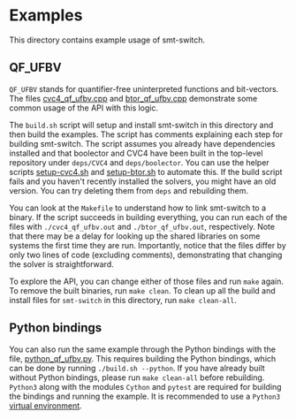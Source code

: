 # Examples

This directory contains example usage of smt-switch.

## QF_UFBV
`QF_UFBV` stands for quantifier-free uninterpreted functions and bit-vectors.
The files [cvc4_qf_ufbv.cpp](cvc4_qf_ufbv.cpp) and
[btor_qf_ufbv.cpp](btor_qf_ufbv.cpp) demonstrate some common usage of the API
with this logic.

The `build.sh` script will setup and install smt-switch in this directory and
then build the examples. The script has comments explaining each step for
building smt-switch. The script assumes you already have dependencies installed
and that boolector and CVC4 have been built in the top-level repository under
`deps/CVC4` and `deps/boolector`. You can use the helper scripts
[setup-cvc4.sh](../contrib/setup-cvc4.sh) and
[setup-btor.sh](../contrib/setup-btor.sh) to automate this. If the build script
fails and you haven't recently installed the solvers, you might have an old
version. You can try deleting them from `deps` and rebuilding them.

You can look at the `Makefile` to understand how to link smt-switch to a binary.
If the script succeeds in building everything, you can run each of the files
with `./cvc4_qf_ufbv.out` and `./btor_qf_ufbv.out`, respectively. Note that
there may be a delay for looking up the shared libraries on some systems the
first time they are run. Importantly, notice that the files differ by only two
lines of code (excluding comments), demonstrating that changing the solver is
straightforward.

To explore the API, you can change either of those files and run `make` again.
To remove the built binaries, run `make clean`. To clean up all the build and
install files for `smt-switch` in this directory, run `make clean-all`.

## Python bindings
You can also run the same example through the Python bindings with the file,
[python_qf_ufbv.py](python_qf_ufbv.py). This requires building the Python
bindings, which can be done by running `./build.sh --python`. If you have
already built without Python bindings, please run `make clean-all` before
rebuilding. `Python3` along with the modules `Cython` and `pytest` are required
for building the bindings and running the example. It is recommended to use a
`Python3` [virtual environment](https://docs.python.org/3/library/venv.html).
